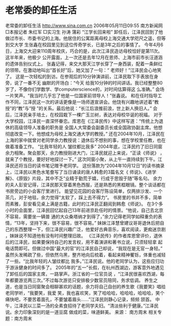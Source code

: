 # 老常委的卸任生活

老常委的卸任生活
http://www.sina.com.cn 2006年05月11日09:55 南方新闻网
□本报记者 朱红军
□实习生 孙涛 蒲彩
“江学长回来啦”
卸任后，江泽民回到了他做过市长、市委书记的上海。他居住的公寓距离母校上海交通大学咫尺之遥，但等到交大学 生张鑫在校园里见到这位传奇学长，已是3年之后的事情了。
今年4月6日，上海交大迎来110周年校庆，巧合的是，此次江泽民造访母校恰好是第11次。这半年来，他极少 公开露面，上一次还是去年12月在恩师、上海市前市长汪道涵的遗体告别仪式上。
张鑫记得，来交大那天江学长穿了一身西装，配着一条鲜红的领带。在激动地叫出“首长好”后，她又加了一句：“ 老师好！”江泽民会心地笑了。
这是一次轻松的到访。在参观后的10分钟演讲前，江泽民取下手表放在身旁，说了一番不无
幽默的开场白：“今天 给我10分钟的时间讲话。我已经整整80岁了，不像你们学数学、学computerscience的，对时间估算得这 么准确。”
会场一片笑声。“我当时几乎忘了他是一位国家前领导人！”张鑫说。
和在任时指导工作不同，江泽民这一次的讲话更像是一场师道宣讲会。他饶有兴趣地讲述着“教授”的“教”与“授 ”的关系。最后他说：“长江后浪推前浪，世上新人换旧人。”
会后，江泽民亲手培土，在校园栽下一棵广玉兰树，表达对母校华诞的祝福。
对于大学校园，江泽民一直深怀眷恋。库恩在《江泽民传》中这样写道：“传统上为退休的高级领导人准备的职务是 全国人大常委会副委员长或全国政协副主席。他想彻底改变一下。他想成为母校上海交通大学的教授。”
还在2004年10月，江泽民在上海的家中就曾对老同学余力教授说：退休后不想别的事，想在学校里任教，也在 做着准备工作。
“比我年轻的人
皱纹都比我多”
2004年底，江泽民约了旧日同窗余力相聚。聚会那天，余力教授刚进大门，江泽民就迎上来说，“正读《师说》 ，就来了个教授，要好好地探讨一下。”
这次同窗小聚，从上午一直持续到下午。江泽民还将当日的读书笔记赠予老同学。
这份落款为“2004年10月12日”的读书摘录上，江泽民以黑色水笔誊写了当日诵读的唐人韩愈的3篇名文《 师说》、《进学解》、《原毁》片段，其中不乏“业精于勤荒于嬉，行成于思毁于随”等名句。
余力的夫人彭安记得，江泽民那天穿着黑色西服，还是熟悉的黑框眼镜。整个谈话都在书房旁边的小会客厅里进行。 能望见花园的会客厅陈设简单，仅两排沙发、一个茶几，对于地毯，余力觉得“太软了，踩上去不得力”。
书房里的书并不多，简单而素雅，彭安看见桌上满是古籍，此时的江泽民正翻阅到韩愈《师说》。
在3个多小时的会面里，江泽民回忆起自己13年前进京赴任时的情景。“他说，自己去北京不容易，需要坐一辆普 通的大众桑塔纳才到得了，”余力记得老同学如释重负的表情，“13年，坚持下来，很不容易，很不容易。”
妹妹江泽慧曾建议哥哥退休后把自己的东西整理一下，但江泽民兴趣广泛，他爱好古典音乐，喜欢阅读，更痴迷京剧 ，妹妹说不知道他有没有时间整理旧故。
《江泽民传》的作者库恩曾评价，退休后的江泽民，如果要保持自己的发言权，用不着演讲和著书立说，只须轻轻拿 起电话筒即可。但做过中国“最大的官”的江泽民自己却说，“我现在是无官一身轻。”
虽然头发稀疏了些，但依然乌黑，整齐地向后梳着，看起来精神矍铄，体重也减轻了一些。“比我年轻的人皱纹都比 我多。”江泽民说。他的老同学认为，这些应归功于游泳健身的时间多了。
2005年的“五一”长假，在杭州西湖边，游客意外地遇见了卸任后的国家主席，一路掌声。浙江省的一位官员说 ，“江泽民很喜欢西湖，每年都要游览两三次。”不过每次游览只安排极少数官员陪同，务求低调。
养生之道，也是当日同窗聚会相聊甚欢的话题，余力将自己自创的养生歌《我要笑》唱给老同学听，“我要笑，我爱 笑，我也喜欢笑，笑了哈哈哈，哈哈哈，哈哈哈，笑个痛快吧，不要苦着面孔，不要皱着眉头……”江泽民则静心记录，频频 颔首。
中午，江泽民以三菜一汤的全素食招待了老同学夫妇。“清淡些利于健康。”江泽民说。余力印象深刻的是一道豆腐 做成的菜，味道鲜美。 来源：
南方周末
相关专题：南方周末 

